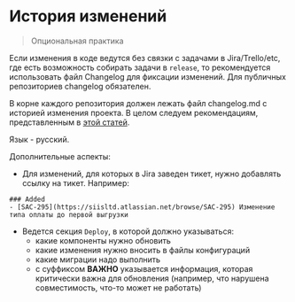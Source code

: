 # История изменений

> Опциональная практика

Если изменения в коде ведутся без связки с задачами в Jira/Trello/etc, где есть возможность собирать задачи в `release`, то рекомендуется использовать файл Changelog для фиксации изменений. Для публичных репозиториев changelog обязателен.

В корне каждого репозитория должен лежать файл changelog.md с историей изменения проекта.
В целом следуем рекомендациям, представленным в [этой статей](https://keepachangelog.com/ru/1.0.0/).

Язык - русский.

Дополнительные аспекты:

- Для изменений, для которых в Jira заведен тикет, нужно добавлять ссылку на тикет. Например:

```
### Added
- [SAC-295](https://siisltd.atlassian.net/browse/SAC-295) Изменение типа оплаты до первой выгрузки
```

- Ведется секция `Deploy`, в которой должно указываться:
    - какие компоненты нужно обновить
    - какие изменения нужно вносить в файлы конфигураций
    - какие миграции надо выполнить
    - с суффиксом **ВАЖНО** указывается информация, которая критически важна для обновления (например, что нарушена совместимость, что-то может не работать)
